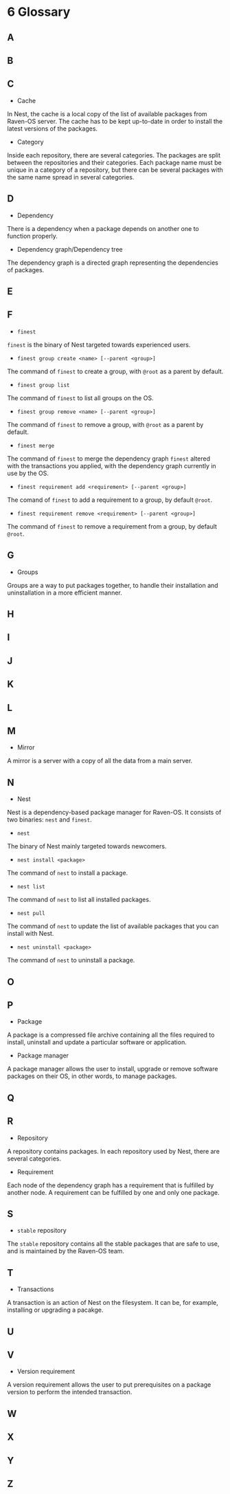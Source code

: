 # 6 Glossary

## A

## B

## C
* Cache

In Nest, the cache is a local copy of the list of available packages from Raven-OS server.
The cache has to be kept up-to-date in order to install the latest versions of the packages.

* Category

Inside each repository, there are several categories.
The packages are split between the repositories and their categories.
Each package name must be unique in a category of a repository, but there can be several packages with the same name spread in several categories.

## D
* Dependency

There is a dependency when a package depends on another one to function properly.

* Dependency graph/Dependency tree

The dependency graph is a directed graph representing the dependencies of packages.

## E

## F
* `finest`

`finest` is the binary of Nest targeted towards experienced users.

* `finest group create <name> [--parent <group>]`

The command of `finest` to create a group, with `@root` as a parent by default.

* `finest group list`

The command of `finest` to list all groups on the OS.

* `finest group remove <name> [--parent <group>]`

The command of `finest` to remove a group, with `@root` as a parent by default.

* `finest merge`

The command of `finest` to merge the dependency graph `finest` altered with the transactions you applied, with the dependency graph currently in use by the OS.

* `finest requirement add <requirement> [--parent <group>]`

The comand of `finest` to add a requirement to a group, by default `@root`.

* `finest requirement remove <requirement> [--parent <group>]`

The command of `finest` to remove a requirement from a group, by default `@root`.

## G
* Groups

Groups are a way to put packages together, to handle their installation and uninstallation in a more efficient manner.

## H

## I

## J

## K

## L

## M
* Mirror

A mirror is a server with a copy of all the data from a main server.

## N
* Nest

Nest is a dependency-based package manager for Raven-OS.
It consists of two binaries: `nest` and `finest`.

* `nest`

The binary of Nest mainly targeted towards newcomers.

* `nest install <package>`

The command of `nest` to install a package.

* `nest list`

The command of `nest` to list all installed packages.

* `nest pull`

The command of `nest` to update the list of available packages that you can install with Nest.

* `nest uninstall <package>`

The command of `nest` to uninstall a package.

## O

## P
* Package

A package is a compressed file archive containing all the files required to install, uninstall and update a particular software or application.

* Package manager

A package manager allows the user to install, upgrade or remove software packages on their OS, in other words, to manage packages.

## Q

## R
* Repository

A repository contains packages.
In each repository used by Nest, there are several categories.

* Requirement

Each node of the dependency graph has a requirement that is fulfilled by another node.
A requirement can be fulfilled by one and only one package.

## S
* `stable` repository

The `stable` repository contains all the stable packages that are safe to use, and is maintained by the Raven-OS team.

## T
* Transactions

A transaction is an action of Nest on the filesystem.
It can be, for example, installing or upgrading a pacakge.

## U

## V
* Version requirement

A version requirement allows the user to put prerequisites on a package version to perform the intended transaction.

## W

## X

## Y

## Z